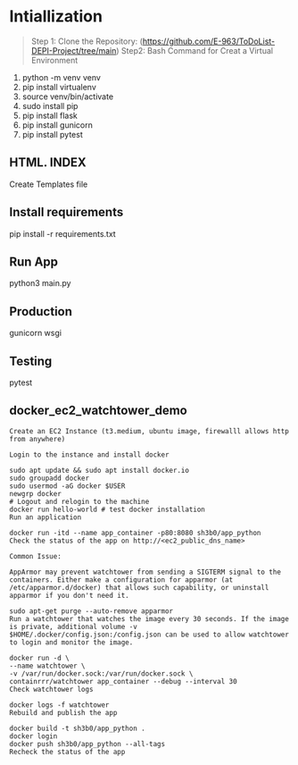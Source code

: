 # Intiallization

> Step 1: Clone the Repository: (<https://github.com/E-963/ToDoList-DEPI-Project/tree/main>)
> Step2: Bash Command for Creat a Virtual Environment

1. python -m venv venv
2. pip install virtualenv
3. source venv/bin/activate
4. sudo install pip
5. pip install flask
6. pip install gunicorn
7. pip install pytest

## HTML. INDEX

 Create Templates file

## Install requirements

 pip install -r requirements.txt

## Run App

python3  main.py

## Production

gunicorn wsgi

## **Testing**

pytest

## docker_ec2_watchtower_demo

    Create an EC2 Instance (t3.medium, ubuntu image, firewalll allows http from anywhere)

    Login to the instance and install docker

    sudo apt update && sudo apt install docker.io
    sudo groupadd docker
    sudo usermod -aG docker $USER
    newgrp docker
    # Logout and relogin to the machine
    docker run hello-world # test docker installation
    Run an application

    docker run -itd --name app_container -p80:8080 sh3b0/app_python
    Check the status of the app on http://<ec2_public_dns_name>

    Common Issue:

    AppArmor may prevent watchtower from sending a SIGTERM signal to the containers. Either make a configuration for apparmor (at /etc/apparmor.d/docker) that allows such capability, or uninstall apparmor if you don't need it.

    sudo apt-get purge --auto-remove apparmor
    Run a watchtower that watches the image every 30 seconds. If the image is private, additional volume -v $HOME/.docker/config.json:/config.json can be used to allow watchtower to login and monitor the image.

    docker run -d \
    --name watchtower \
    -v /var/run/docker.sock:/var/run/docker.sock \
    containrrr/watchtower app_container --debug --interval 30
    Check watchtower logs

    docker logs -f watchtower
    Rebuild and publish the app

    docker build -t sh3b0/app_python .
    docker login
    docker push sh3b0/app_python --all-tags
    Recheck the status of the app
